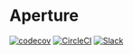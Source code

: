 # Aperture

[![codecov](https://codecov.io/gh/fluxninja/aperture/branch/main/graph/badge.svg?token=UFrDczy2CX)](https://codecov.io/gh/fluxninja/aperture)
[![CircleCI](https://dl.circleci.com/status-badge/img/gh/fluxninja/aperture/tree/main.svg?style=svg&circle-token=cf4312657fbc2f4833fee89328a3f27ab5f39c10)](https://dl.circleci.com/status-badge/redirect/gh/fluxninja/aperture/tree/main)
[![Slack](https://img.shields.io/badge/Join%20Our%20Community-Slack-blue)](https://join.slack.com/t/aperturetech/shared_invite/zt-1ewkfjfy9-~wF4EryoDyJ6kaPRTNZPyA)
